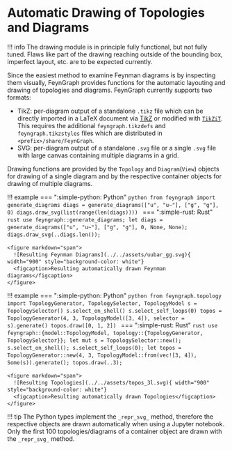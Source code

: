 # Automatic Drawing of Topologies and Diagrams

!!! info
    The drawing module is in principle fully functional, but not fully tuned. Flaws like part of the drawing reaching outside of the bounding box, imperfect layout, etc. are to be expected currently.

Since the easiest method to examine Feynman diagrams is by inspecting them visually, FeynGraph provides functions for the automatic layouting and drawing of topologies and diagrams. FeynGraph currently supports two formats:

- TikZ: per-diagram output of a standalone `.tikz` file which can be directly imported in a LaTeX document via [TikZ](https://pgf-tikz.github.io/pgf/pgfmanual.pdf) or modified with [`TikZiT`](https://tikzit.github.io/). This requires the additional `feyngraph.tikzdefs` and `feyngraph.tikzstyles` files which are distributed in `<prefix>/share/FeynGraph`.
- SVG: per-diagram output of a standalone `.svg` file or a single `.svg` file with large canvas containing multiple diagrams in a grid.

Drawing functions are provided by the `Topology` and `Diagram`(`View`) objects for drawing of a single diagram and by the respective container objects for drawing of multiple diagrams.

!!! example
    === ":simple-python: Python"
        ```python
        from feyngraph import generate_diagrams
        diags = generate_diagrams(["u", "u~"], ["g", "g"], 0)
        diags.draw_svg(list(range(len(diags))))
        ```
    === ":simple-rust: Rust"
        ```rust
        use feyngraph::generate_diagrams;
        let diags = generate_diagrams(["u", "u~"], ["g", "g"], 0, None, None);
        diags.draw_svg(..diags.len());
        ```

    <figure markdown="span">
      ![Resulting Feynman Diagrams](../../assets/uubar_gg.svg){ width="900" style="background-color: white"}
      <figcaption>Resulting automatically drawn Feynman diagrams</figcaption>
    </figure>

!!! example
    === ":simple-python: Python"
        ```python
        from feyngraph.topology import TopologyGenerator, TopologySelector, TopologyModel
        s = TopologySelector()
        s.select_on_shell()
        s.select_self_loops(0)
        topos = TopologyGenerator(4, 3, TopologyModel([3, 4]), selector = s).generate()
        topos.draw([0, 1, 2])
        ```
    === ":simple-rust: Rust"
        ```rust
        use feyngraph::{model::TopologyModel, topology::{TopologyGenerator, TopologySelector}};
        let mut s = TopologySelector::new();
        s.select_on_shell();
        s.select_self_loops(0);
        let topos = TopologyGenerator::new(4, 3, TopologyModel::from(vec![3, 4]), Some(s)).generate();
        topos.draw(..3);
        ```

    <figure markdown="span">
      ![Resulting Topologies](../../assets/topos_3l.svg){ width="900" style="background-color: white"}
      <figcaption>Resulting automatically drawn Topologies</figcaption>
    </figure>

!!! tip
    The Python types implement the `_repr_svg_` method, therefore the respective objects are drawn automatically when using a Jupyter notebook. Only the first 100 topologies/diagrams of a container object are drawn with the `_repr_svg_` method.

